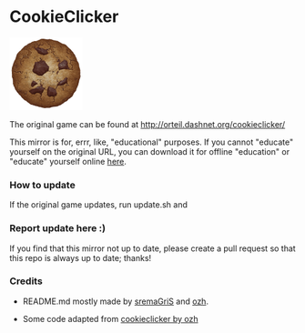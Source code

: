 # CookieClicker

<img src="img/perfectCookie.png" width="128">

The original game can be found at http://orteil.dashnet.org/cookieclicker/

This mirror is for, errr, like, "educational" purposes. If you cannot "educate" yourself on the original URL, you can download it for offline "education" or "educate" yourself online <a href url="http://om3ga6400.github.io/CookieClicker/">here</a>.

### How to update

If the original game updates, run update.sh and

### Report update here :)

If you find that this mirror not up to date, please create a pull request so that this repo is always up to date; thanks!

### Credits

- README.md mostly made by <a href url="https://github.com/sremaGriS">sremaGriS</a> and <a href url="https://github.com/ozh">ozh</a>.

- Some code adapted from <a href url="https://github.com/ozh/cookieclicker">cookieclicker by ozh</a>
